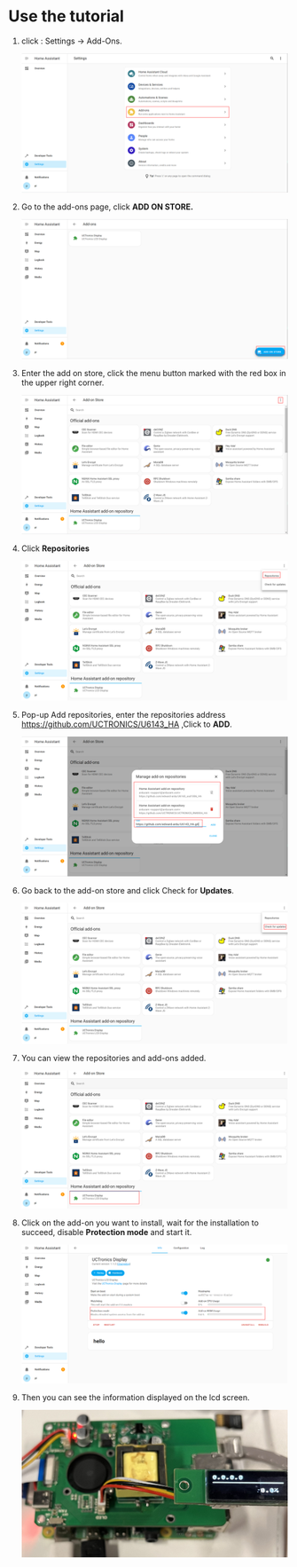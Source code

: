 # Use the tutorial

1. click : Settings -> Add-Ons.

   ![1](img/1.png)

2. Go to the add-ons page, click **ADD ON STORE.**

   ![2](img/2.png)

3. Enter the add on store, click the menu button marked with the red box in the upper right corner.

   ![3](img/3.png)

4. Click **Repositories**

    ![4](img/4.png)

5. Pop-up Add repositories, enter the repositories address <https://github.com/UCTRONICS/U6143_HA> ,Click to **ADD**.

    ![5](img/5.png)

6. Go back to the add-on store and click Check for **Updates**.

   ![6](img/6.png)

7. You can view the repositories and add-ons added.

   ![7](img/7.png)

8. Click on the add-on you want to install, wait for the installation to succeed, disable **Protection mode** and start it.

   ![8](img/8.png)

9. Then you can see the information displayed on the lcd screen.

   ![9](img/9.png)
